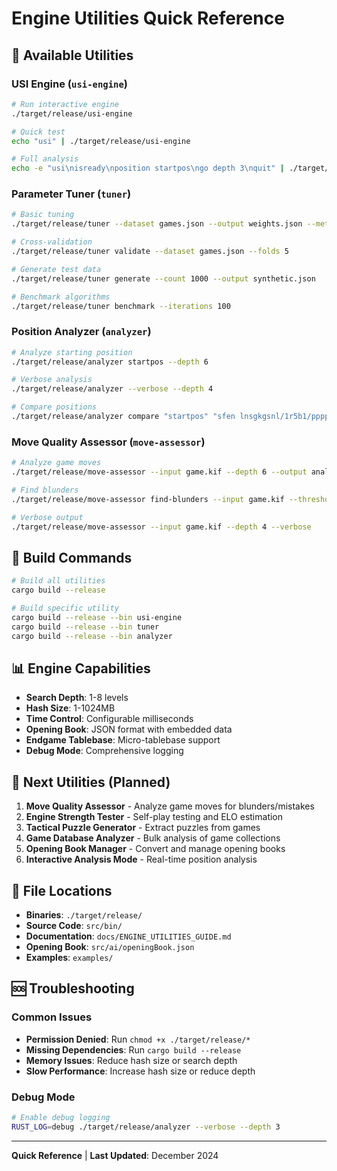 # Engine Utilities Quick Reference

## 🚀 Available Utilities

### **USI Engine** (`usi-engine`)
```bash
# Run interactive engine
./target/release/usi-engine

# Quick test
echo "usi" | ./target/release/usi-engine

# Full analysis
echo -e "usi\nisready\nposition startpos\ngo depth 3\nquit" | ./target/release/usi-engine
```

### **Parameter Tuner** (`tuner`)
```bash
# Basic tuning
./target/release/tuner --dataset games.json --output weights.json --method adam

# Cross-validation
./target/release/tuner validate --dataset games.json --folds 5

# Generate test data
./target/release/tuner generate --count 1000 --output synthetic.json

# Benchmark algorithms
./target/release/tuner benchmark --iterations 100
```

### **Position Analyzer** (`analyzer`)
```bash
# Analyze starting position
./target/release/analyzer startpos --depth 6

# Verbose analysis
./target/release/analyzer --verbose --depth 4

# Compare positions
./target/release/analyzer compare "startpos" "sfen lnsgkgsnl/1r5b1/ppppppppp/9/9/9/PPPPPPPPP/1B5R1/LNSGKGSNL b - 1"
```

### **Move Quality Assessor** (`move-assessor`)
```bash
# Analyze game moves
./target/release/move-assessor --input game.kif --depth 6 --output analysis.json

# Find blunders
./target/release/move-assessor find-blunders --input game.kif --threshold 200

# Verbose output
./target/release/move-assessor --input game.kif --depth 4 --verbose
```

## 🔧 Build Commands

```bash
# Build all utilities
cargo build --release

# Build specific utility
cargo build --release --bin usi-engine
cargo build --release --bin tuner
cargo build --release --bin analyzer
```

## 📊 Engine Capabilities

- **Search Depth**: 1-8 levels
- **Hash Size**: 1-1024MB
- **Time Control**: Configurable milliseconds
- **Opening Book**: JSON format with embedded data
- **Endgame Tablebase**: Micro-tablebase support
- **Debug Mode**: Comprehensive logging

## 🎯 Next Utilities (Planned)

1. **Move Quality Assessor** - Analyze game moves for blunders/mistakes
2. **Engine Strength Tester** - Self-play testing and ELO estimation
3. **Tactical Puzzle Generator** - Extract puzzles from games
4. **Game Database Analyzer** - Bulk analysis of game collections
5. **Opening Book Manager** - Convert and manage opening books
6. **Interactive Analysis Mode** - Real-time position analysis

## 📁 File Locations

- **Binaries**: `./target/release/`
- **Source Code**: `src/bin/`
- **Documentation**: `docs/ENGINE_UTILITIES_GUIDE.md`
- **Opening Book**: `src/ai/openingBook.json`
- **Examples**: `examples/`

## 🆘 Troubleshooting

### Common Issues
- **Permission Denied**: Run `chmod +x ./target/release/*`
- **Missing Dependencies**: Run `cargo build --release`
- **Memory Issues**: Reduce hash size or search depth
- **Slow Performance**: Increase hash size or reduce depth

### Debug Mode
```bash
# Enable debug logging
RUST_LOG=debug ./target/release/analyzer --verbose --depth 3
```

---

**Quick Reference** | **Last Updated**: December 2024
